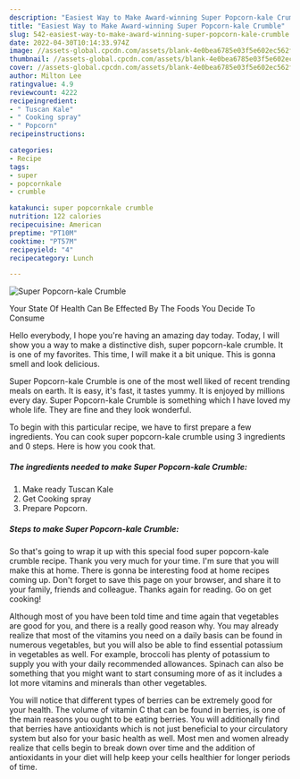 ```yaml
---
description: "Easiest Way to Make Award-winning Super Popcorn-kale Crumble"
title: "Easiest Way to Make Award-winning Super Popcorn-kale Crumble"
slug: 542-easiest-way-to-make-award-winning-super-popcorn-kale-crumble
date: 2022-04-30T10:14:33.974Z
image: //assets-global.cpcdn.com/assets/blank-4e0bea6785e03f5e602ec562f230caae08da540cada707380b4fe1bbebba43da.png
thumbnail: //assets-global.cpcdn.com/assets/blank-4e0bea6785e03f5e602ec562f230caae08da540cada707380b4fe1bbebba43da.png
cover: //assets-global.cpcdn.com/assets/blank-4e0bea6785e03f5e602ec562f230caae08da540cada707380b4fe1bbebba43da.png
author: Milton Lee
ratingvalue: 4.9
reviewcount: 4222
recipeingredient:
- " Tuscan Kale"
- " Cooking spray"
- " Popcorn"
recipeinstructions:

categories:
- Recipe
tags:
- super
- popcornkale
- crumble

katakunci: super popcornkale crumble 
nutrition: 122 calories
recipecuisine: American
preptime: "PT10M"
cooktime: "PT57M"
recipeyield: "4"
recipecategory: Lunch

---
```



![Super Popcorn-kale Crumble](//assets-global.cpcdn.com/assets/blank-4e0bea6785e03f5e602ec562f230caae08da540cada707380b4fe1bbebba43da.png)

Your State Of Health Can Be Effected By The Foods You Decide To Consume

Hello everybody, I hope you're having an amazing day today. Today, I will show you a way to make a distinctive dish, super popcorn-kale crumble. It is one of my favorites. This time, I will make it a bit unique. This is gonna smell and look delicious.



Super Popcorn-kale Crumble is one of the most well liked of recent trending meals on earth. It is easy, it's fast, it tastes yummy. It is enjoyed by millions every day. Super Popcorn-kale Crumble is something which I have loved my whole life. They are fine and they look wonderful.


To begin with this particular recipe, we have to first prepare a few ingredients. You can cook super popcorn-kale crumble using 3 ingredients and 0 steps. Here is how you cook that.

<!--inarticleads1-->

##### The ingredients needed to make Super Popcorn-kale Crumble:

1. Make ready  Tuscan Kale
1. Get  Cooking spray
1. Prepare  Popcorn.




<!--inarticleads2-->

##### Steps to make Super Popcorn-kale Crumble:





So that's going to wrap it up with this special food super popcorn-kale crumble recipe. Thank you very much for your time. I'm sure that you will make this at home. There is gonna be interesting food at home recipes coming up. Don't forget to save this page on your browser, and share it to your family, friends and colleague. Thanks again for reading. Go on get cooking!

Although most of you have been told time and time again that vegetables are good for you, and there is a really good reason why. You may already realize that most of the vitamins you need on a daily basis can be found in numerous vegetables, but you will also be able to find essential potassium in vegetables as well. For example, broccoli has plenty of potassium to supply you with your daily recommended allowances. Spinach can also be something that you might want to start consuming more of as it includes a lot more vitamins and minerals than other vegetables.

You will notice that different types of berries can be extremely good for your health. The volume of vitamin C that can be found in berries, is one of the main reasons you ought to be eating berries. You will additionally find that berries have antioxidants which is not just beneficial to your circulatory system but also for your basic health as well. Most men and women already realize that cells begin to break down over time and the addition of antioxidants in your diet will help keep your cells healthier for longer periods of time.
